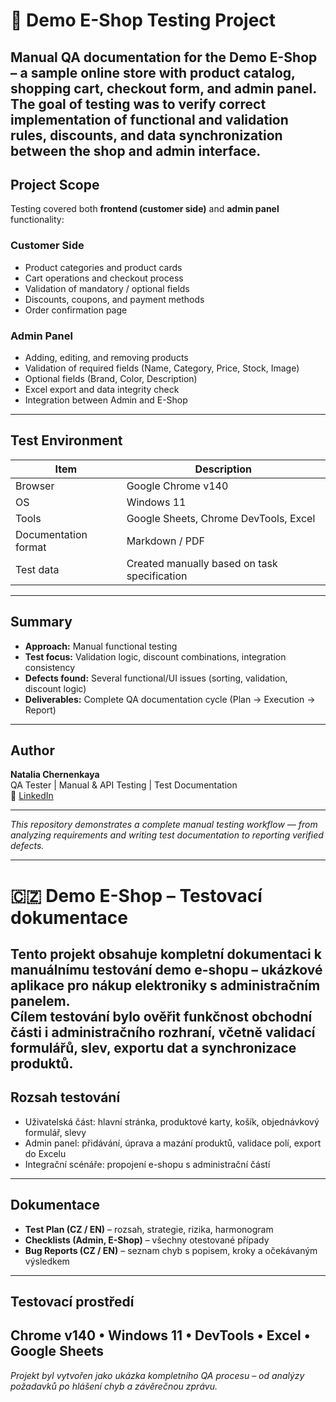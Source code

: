 # 🧪 Demo E-Shop Testing Project

Manual QA documentation for the **Demo E-Shop** – a sample online store with product catalog, shopping cart, checkout form, and admin panel.  
The goal of testing was to verify correct implementation of functional and validation rules, discounts, and data synchronization between the shop and admin interface.
---

## Project Scope

Testing covered both **frontend (customer side)** and **admin panel** functionality:

### Customer Side
- Product categories and product cards  
- Cart operations and checkout process  
- Validation of mandatory / optional fields  
- Discounts, coupons, and payment methods  
- Order confirmation page  

### Admin Panel
- Adding, editing, and removing products  
- Validation of required fields (Name, Category, Price, Stock, Image)  
- Optional fields (Brand, Color, Description)  
- Excel export and data integrity check  
- Integration between Admin and E-Shop  
---

##  Test Environment

| Item | Description |
|------|--------------|
| Browser | Google Chrome v140 |
| OS | Windows 11 |
| Tools | Google Sheets, Chrome DevTools, Excel |
| Documentation format | Markdown / PDF |
| Test data | Created manually based on task specification |
---

##  Summary

- **Approach:** Manual functional testing  
- **Test focus:** Validation logic, discount combinations, integration consistency  
- **Defects found:** Several functional/UI issues (sorting, validation, discount logic)  
- **Deliverables:** Complete QA documentation cycle (Plan → Execution → Report)  
---

## Author

**Natalia Chernenkaya**  
QA Tester | Manual & API Testing | Test Documentation  
🔗 [LinkedIn](www.linkedin.com/in/natalia-chernenkaya)  

---
 *This repository demonstrates a complete manual testing workflow — from analyzing requirements and writing test documentation to reporting verified defects.*

---

# 🇨🇿 Demo E-Shop – Testovací dokumentace

Tento projekt obsahuje kompletní dokumentaci k **manuálnímu testování demo e-shopu** – ukázkové aplikace pro nákup elektroniky s administračním panelem.  
Cílem testování bylo ověřit funkčnost obchodní části i administračního rozhraní, včetně validací formulářů, slev, exportu dat a synchronizace produktů.
---

##  Rozsah testování
- Uživatelská část: hlavní stránka, produktové karty, košík, objednávkový formulář, slevy  
- Admin panel: přidávání, úprava a mazání produktů, validace polí, export do Excelu  
- Integrační scénáře: propojení e-shopu s administrační částí  
---

##  Dokumentace
- **Test Plan (CZ / EN)** – rozsah, strategie, rizika, harmonogram  
- **Checklists (Admin, E-Shop)** – všechny otestované případy  
- **Bug Reports (CZ / EN)** – seznam chyb s popisem, kroky a očekávaným výsledkem  
---

##  Testovací prostředí
Chrome v140 • Windows 11 • DevTools • Excel • Google Sheets  
---
 *Projekt byl vytvořen jako ukázka kompletního QA procesu – od analýzy požadavků po hlášení chyb a závěrečnou zprávu.*
